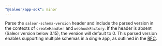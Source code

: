 ```yaml
---
"@saleor/app-sdk": minor
---
```


Parse the `saleor-schema-version` header and include the parsed version in the contexts of `createHandler` and `webhookFactory`. If the header is absent (Saleor version below 3.15), the version will default to 0. This parsed version enables supporting multiple schemas in a single app, as outlined in the [RFC](https://github.com/saleor/apps/issues/1213).
